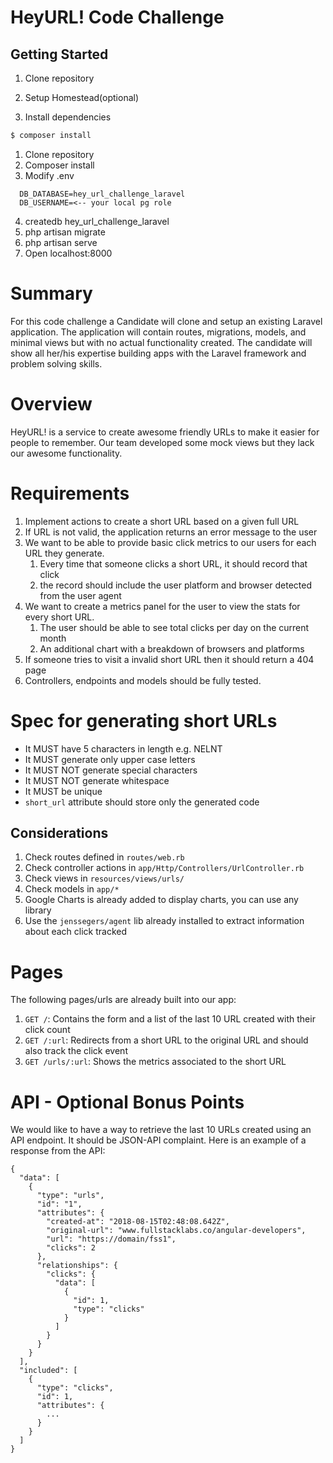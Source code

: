 # HeyURL! Code Challenge

## Getting Started

1. Clone repository

2. Setup Homestead(optional)

3. Install dependencies
```sh
$ composer install
```

1. Clone repository
2. Composer install
3. Modify .env
  ```
    DB_DATABASE=hey_url_challenge_laravel
    DB_USERNAME=<-- your local pg role
  ```
4. createdb hey_url_challenge_laravel
5. php artisan migrate
6. php artisan serve
7. Open localhost:8000

# Summary
For this code challenge a Candidate will clone and setup an existing Laravel application. The application will contain routes, migrations, models, and minimal views but with no actual functionality created. The candidate will show all her/his expertise building apps with the Laravel framework and problem solving skills.

# Overview
HeyURL! is a service to create awesome friendly URLs to make it easier for people to remember. Our team developed some mock views but they lack our awesome functionality.

# Requirements
1. Implement actions to create a short URL based on a given full URL
1. If URL is not valid, the application returns an error message to the user
1. We want to be able to provide basic click metrics to our users for each URL they generate.
   1. Every time that someone clicks a short URL, it should record that click
   1. the record should include the user platform and browser detected from the user agent
1. We want to create a metrics panel for the user to view the stats for every short URL.
   1. The user should be able to see total clicks per day on the current month
   1. An additional chart with a breakdown of browsers and platforms
1. If someone tries to visit a invalid short URL then it should return a 404 page
1. Controllers, endpoints and models should be fully tested.

# Spec for generating short URLs
- It MUST have 5 characters in length e.g. NELNT
- It MUST generate only upper case letters
- It MUST NOT generate special characters
- It MUST NOT generate whitespace
- It MUST be unique
- `short_url` attribute should store only the generated code


## Considerations

1. Check routes defined in `routes/web.rb`
2. Check controller actions in `app/Http/Controllers/UrlController.rb`
3. Check views in `resources/views/urls/`
4. Check models in `app/*`
5. Google Charts is already added to display charts, you can use any library
6. Use the `jenssegers/agent` lib already installed to extract information about each click tracked

# Pages
The following pages/urls are already built into our app:

1. `GET /`: Contains the form and a list of the last 10 URL created with their
   click count
1. `GET /:url`: Redirects from a short URL to the original URL and should also
   track the click event
1. `GET /urls/:url`: Shows the metrics associated to the short URL

# API - Optional Bonus Points
We would like to have a way to retrieve the last 10 URLs created using an API
endpoint. It should be JSON-API complaint. Here is an example of a response from
the API:

```
{
  "data": [
    {
      "type": "urls",
      "id": "1",
      "attributes": {
        "created-at": "2018-08-15T02:48:08.642Z",
        "original-url": "www.fullstacklabs.co/angular-developers",
        "url": "https://domain/fss1",
        "clicks": 2
      },
      "relationships": {
        "clicks": {
          "data": [
            {
              "id": 1,
              "type": "clicks"
            }
          ]
        }
      }
    }
  ],
  "included": [
    {
      "type": "clicks",
      "id": 1,
      "attributes": {
        ...
      }
    }
  ]
}
```
